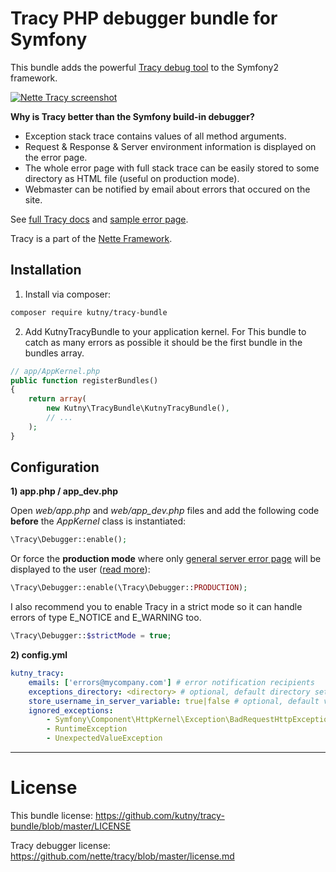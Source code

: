 Tracy PHP debugger bundle for Symfony
=====================================

This bundle adds the powerful [Tracy debug tool](https://github.com/nette/tracy) to the Symfony2 framework.

[![Nette Tracy screenshot](http://nette.github.io/tracy/images/tracy-exception.png)](http://nette.github.io/tracy/tracy-exception.html)

**Why is Tracy better than the Symfony build-in debugger?**

* Exception stack trace contains values of all method arguments.
* Request & Response & Server environment information is displayed on the error page.
* The whole error page with full stack trace can be easily stored to some directory as HTML file (useful on production mode).
* Webmaster can be notified by email about errors that occured on the site.

See [full Tracy docs](https://github.com/nette/tracy) and [sample error page](http://nette.github.io/tracy/tracy-exception.html).

Tracy is a part of the [Nette Framework](http://nette.org/).

Installation
------------

1) Install via composer:

~~~~~ bash
composer require kutny/tracy-bundle
~~~~~

2) Add KutnyTracyBundle to your application kernel.
For This bundle to catch as many errors as possible it should be the first bundle in the bundles array.

~~~~~ php
// app/AppKernel.php
public function registerBundles()
{
    return array(
        new Kutny\TracyBundle\KutnyTracyBundle(),
        // ...
    );
}
~~~~~

Configuration
-------------

**1) app.php / app_dev.php**

Open *web/app.php* and *web/app_dev.php* files and add the following code **before** the _AppKernel_ class is instantiated:

~~~~~ php
\Tracy\Debugger::enable();
~~~~~

Or force the **production mode** where only [general server error page](http://nette.github.io/tracy/images/tracy-error2.png) will be displayed to the user ([read more](https://github.com/nette/tracy#production-mode-and-error-logging)):

~~~~~ php
\Tracy\Debugger::enable(\Tracy\Debugger::PRODUCTION);
~~~~~

I also recommend you to enable Tracy in a strict mode so it can handle errors of type E_NOTICE and E_WARNING too.

~~~~~ php
\Tracy\Debugger::$strictMode = true;
~~~~~

**2) config.yml**

~~~~~ yaml
kutny_tracy:
    emails: ['errors@mycompany.com'] # error notification recipients
    exceptions_directory: <directory> # optional, default directory set to %kernel.logs_dir%/exceptions
    store_username_in_server_variable: true|false # optional, default value = false; stores username of logged user in $_SERVER['SYMFONY_USERNAME'] - helps you to find out which user encountered the error
    ignored_exceptions:
        - Symfony\Component\HttpKernel\Exception\BadRequestHttpException
        - RuntimeException
        - UnexpectedValueException

~~~~~

-------------

License
=======

This bundle license: https://github.com/kutny/tracy-bundle/blob/master/LICENSE

Tracy debugger license: https://github.com/nette/tracy/blob/master/license.md
